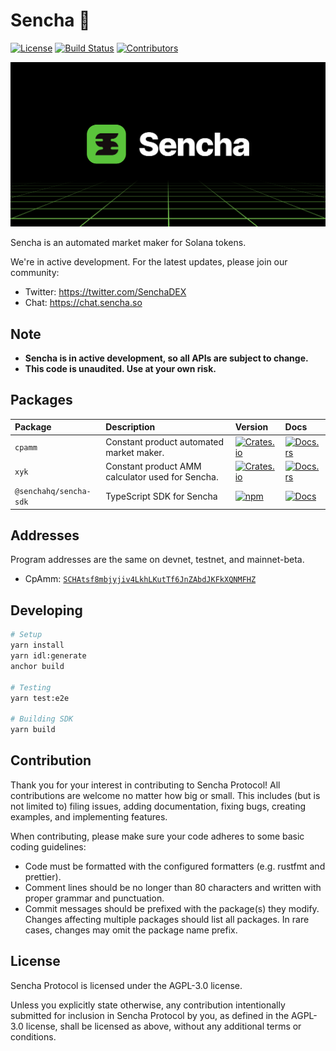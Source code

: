 # Sencha 🍵

[![License](https://img.shields.io/badge/license-AGPL%203.0-blue)](https://github.com/SenchaHQ/sencha/blob/master/LICENSE.md)
[![Build Status](https://img.shields.io/github/workflow/status/SenchaHQ/sencha/E2E/master)](https://github.com/SenchaHQ/sencha/actions/workflows/programs-e2e.yml?query=branch%3Amaster)
[![Contributors](https://img.shields.io/github/contributors/SenchaHQ/sencha)](https://github.com/SenchaHQ/sencha/graphs/contributors)

![Sencha](/images/banner.png)

Sencha is an automated market maker for Solana tokens.

We're in active development. For the latest updates, please join our community:

- Twitter: https://twitter.com/SenchaDEX
- Chat: https://chat.sencha.so

## Note

- **Sencha is in active development, so all APIs are subject to change.**
- **This code is unaudited. Use at your own risk.**

## Packages

| Package                | Description                                      | Version                                                                                                             | Docs                                                                                  |
| :--------------------- | :----------------------------------------------- | :------------------------------------------------------------------------------------------------------------------ | :------------------------------------------------------------------------------------ |
| `cpamm`                | Constant product automated market maker.         | [![Crates.io](https://img.shields.io/crates/v/cpamm)](https://crates.io/crates/cpamm)                               | [![Docs.rs](https://docs.rs/cpamm/badge.svg)](https://docs.rs/cpamm)                  |
| `xyk`                  | Constant product AMM calculator used for Sencha. | [![Crates.io](https://img.shields.io/crates/v/xyk)](https://crates.io/crates/xyk)                                   | [![Docs.rs](https://docs.rs/xyk/badge.svg)](https://docs.rs/xyk)                      |
| `@senchahq/sencha-sdk` | TypeScript SDK for Sencha                        | [![npm](https://img.shields.io/npm/v/@senchahq/sencha-sdk.svg)](https://www.npmjs.com/package/@senchahq/sencha-sdk) | [![Docs](https://img.shields.io/badge/docs-typedoc-blue)](https://docs.sencha.so/ts/) |

## Addresses

Program addresses are the same on devnet, testnet, and mainnet-beta.

- CpAmm: [`SCHAtsf8mbjyjiv4LkhLKutTf6JnZAbdJKFkXQNMFHZ`](https://explorer.solana.com/address/SCHAtsf8mbjyjiv4LkhLKutTf6JnZAbdJKFkXQNMFHZ)

## Developing

```bash
# Setup
yarn install
yarn idl:generate
anchor build

# Testing
yarn test:e2e

# Building SDK
yarn build
```

## Contribution

Thank you for your interest in contributing to Sencha Protocol! All contributions are welcome no matter how big or small. This includes (but is not limited to) filing issues, adding documentation, fixing bugs, creating examples, and implementing features.

When contributing, please make sure your code adheres to some basic coding guidelines:

- Code must be formatted with the configured formatters (e.g. rustfmt and prettier).
- Comment lines should be no longer than 80 characters and written with proper grammar and punctuation.
- Commit messages should be prefixed with the package(s) they modify. Changes affecting multiple packages should list all packages. In rare cases, changes may omit the package name prefix.

## License

Sencha Protocol is licensed under the AGPL-3.0 license.

Unless you explicitly state otherwise, any contribution intentionally submitted for inclusion in Sencha Protocol by you, as defined in the AGPL-3.0 license, shall be licensed as above, without any additional terms or conditions.
